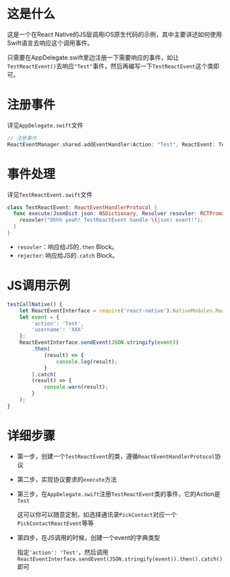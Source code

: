 # 这是什么

这是一个在React Native的JS层调用iOS原生代码的示例，其中主要讲述如何使用Swift语言去响应这个调用事件。

只需要在AppDelegate.swift里边注册一下需要响应的事件，如让`TestReactEvent()`去响应`"Test"`事件，然后再编写一下`TestReactEvent`这个类即可。


# 注册事件

详见`AppDelegate.swift`文件

```swift
// 注册事件
ReactEventManager.shared.addEventHandler(Action: "Test", ReactEvent: TestReactEvent())
```

# 事件处理

详见`TestReactEvent.swift`文件

```swift
class TestReactEvent: ReactEventHandlerProtocol {
  func execute(JsonDict json: NSDictionary, Resolver resovler: RCTPromiseResolveBlock, Rejecter rejecter: RCTPromiseRejectBlock) {
    resovler("Ohhh yeah! TestReactEvent handle \(json) event!");
  }
}
```

* `resovler`：响应给JS的`.then` Block。
* `rejecter`: 响应给JS的`.catch` Block。

# JS调用示例

```JavaScript
testCallNative() {
    let ReactEventInterface = require('react-native').NativeModules.ReactEventInterface;
    let event = {
        'action': 'Test',
        'username': 'XXX'
    };
    ReactEventInterface.sendEvent(JSON.stringify(event))
        .then(
            (result) => {
                console.log(result);
            }
        ).catch(
        (result) => {
            console.warn(result);
        }
    );
}
```

# 详细步骤

* 第一步，创建一个`TestReactEvent`的类，遵循`ReactEventHandlerProtocol`协议

* 第二步，实现协议要求的`execute`方法

* 第三步，在`AppDelegate.swift`注册`TestReactEvent`类的事件，它的Action是`Test`

  这可以你可以随意定制，如选择通讯录`PickContact`对应一个`PickContactReactEvent`等等

* 第四步，在JS调用的时候，创建一个event的字典类型

  指定`'action': 'Test'`，然后调用`ReactEventInterface.sendEvent(JSON.stringify(event)).then().catch()`即可
